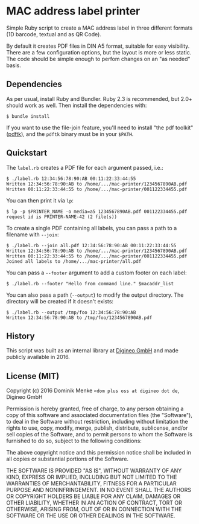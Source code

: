 # MAC address label printer

Simple Ruby script to create a MAC address label in three different
formats (1D barcode, textual and as QR Code).

By default it creates PDF files in DIN A5 format, suitable for easy
visibility. There are a few configuration options, but the layout is
more or less static. The code should be simple enough to perfom changes
on an "as needed" basis.


## Dependencies

As per usual, install Ruby and Bundler. Ruby 2.3 is recommended, but 2.0+
should work as well. Then install the dependencies with:

    $ bundle install

If you want to use the file-join feature, you'll need to install "the pdf
toolkit" ([pdftk](https://www.pdflabs.com/tools/pdftk-the-pdf-toolkit/)), and
the `pdftk` binary must be in your `$PATH`.


## Quickstart

The `label.rb` creates a PDF file for each argument passed, i.e.:

    $ ./label.rb 12:34:56:78:90:AB 00:11:22:33:44:55
    Written 12:34:56:78:90:AB to /home/.../mac-printer/1234567890AB.pdf
    Written 00:11:22:33:44:55 to /home/.../mac-printer/001122334455.pdf

You can then print it via `lp`:

    $ lp -p $PRINTER_NAME -o media=a5 1234567890AB.pdf 001122334455.pdf
    request id is PRINTER-NAME-42 (2 file(s))

To create a single PDF containing all labels, you can pass a path to a
filename with `--join`:

    $ ./label.rb --join all.pdf 12:34:56:78:90:AB 00:11:22:33:44:55
    Written 12:34:56:78:90:AB to /home/.../mac-printer/1234567890AB.pdf
    Written 00:11:22:33:44:55 to /home/.../mac-printer/001122334455.pdf
    Joined all labels to /home/.../mac-printer/all.pdf

You can pass a `--footer` argument to add a custom footer on each label:

    $ ./label.rb --footer "Hello from command line." $macaddr_list

You can also pass a path (`--output`) to modify the output directory. The
directory will be created if it doesn't exists:

    $ ./label.rb --output /tmp/foo 12:34:56:78:90:AB
    Written 12:34:56:78:90:AB to /tmp/foo/1234567890AB.pdf


## History

This script was built as an internal library at [Digineo GmbH](https://www.digineo.de)
and made publicly available in 2016.


## License (MIT)

Copyright (c) 2016 Dominik Menke `<dom plus oss at digineo dot de`, Digineo GmbH

Permission is hereby granted, free of charge, to any person obtaining a copy
of this software and associated documentation files (the "Software"), to deal
in the Software without restriction, including without limitation the rights
to use, copy, modify, merge, publish, distribute, sublicense, and/or sell
copies of the Software, and to permit persons to whom the Software is
furnished to do so, subject to the following conditions:

The above copyright notice and this permission notice shall be included in
all copies or substantial portions of the Software.

THE SOFTWARE IS PROVIDED "AS IS", WITHOUT WARRANTY OF ANY KIND, EXPRESS OR
IMPLIED, INCLUDING BUT NOT LIMITED TO THE WARRANTIES OF MERCHANTABILITY,
FITNESS FOR A PARTICULAR PURPOSE AND NONINFRINGEMENT.  IN NO EVENT SHALL THE
AUTHORS OR COPYRIGHT HOLDERS BE LIABLE FOR ANY CLAIM, DAMAGES OR OTHER
LIABILITY, WHETHER IN AN ACTION OF CONTRACT, TORT OR OTHERWISE, ARISING FROM,
OUT OF OR IN CONNECTION WITH THE SOFTWARE OR THE USE OR OTHER DEALINGS IN
THE SOFTWARE.
